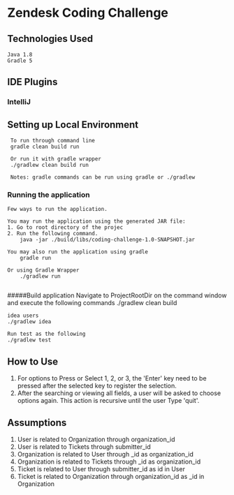 # **Zendesk Coding Challenge**

## Technologies Used
    Java 1.8
    Gradle 5
    
## IDE Plugins
### IntelliJ
    
       
## Setting up Local Environment
    
```
 To run through command line 
 gradle clean build run
 
 Or run it with gradle wrapper
 ./gradlew clean build run
 
 Notes: gradle commands can be run using gradle or ./gradlew

```

### Running the application
```
Few ways to run the application.

You may run the application using the generated JAR file:
1. Go to root directory of the projec
2. Run the following command.
    java -jar ./build/libs/coding-challenge-1.0-SNAPSHOT.jar
    
You may also run the application using gradle
    gradle run

Or using Gradle Wrapper
    ./gradlew run     
  
```

#####Build application
    Navigate to ProjectRootDir on the command window and execute the following commands
    ./gradlew clean build
    
    idea users
    ./gradlew idea    
     
    Run test as the following
    ./gradlew test
    
## How to Use
1. For options to Press or Select 1, 2, or 3, the 'Enter' key need to be pressed after the selected key to register the selection.
2. After the searching or viewing all fields, a user will be asked to choose options again.
    This action is recursive until the user Type 'quit'.

## Assumptions
1. User is related to Organization through organization_id
2. User is related to Tickets through submitter_id
3. Organization is related to User through _id as organization_id
4. Organization is related to Tickets through _id as organization_id
5. Ticket is related to User through submitter_id as id in User
6. Ticket is related to Organization through organization_id as _id in Organization

